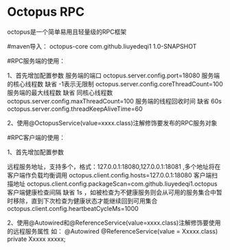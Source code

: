 # Octopus RPC
octopus是一个简单易用且轻量级的RPC框架

#maven导入：
<dependency>
    <artifactId>octopus-core</artifactId>
    <groupId>com.github.liuyedeqi1</groupId>
    <version>1.0-SNAPSHOT</version>
</dependency>

#RPC服务端的使用：

1、首先增加配置参数
服务端的端口
octopus.server.config.port=18080
服务端的核心线程数  缺省 -1表示无限制
octopus.server.config.coreThreadCount=100
服务端的最大线程数  缺省 同核心线程数
octopus.server.config.maxThreadCount=100
服务端的线程回收时间 缺省 60s
octopus.server.config.threadKeepAliveTime=60

2、使用@OctopusService(value=xxxx.class)注解修饰要发布的RPC服务对象


#RPC客户端的使用：

1、首先增加配置参数

远程服务地址，支持多个，格式：127.0.0.1:18080,127.0.0.1:18081 ,多个地址将在客户端作负载均衡调用
octopus.client.config.hosts=127.0.0.1:18080
客户端扫描地址
octopus.client.config.packageScan=com.github.liuyedeqi1.octopus
客户端健康检查间隔 缺省 1s ，如被检查为不健康服务则会从可用的服务集合中暂时移除，直到下次检查为健康状态才能继续回到可用集合
octopus.client.config.heartbeatCycleMs=1000

2、使用@Autowired和@ReferenceService(value=xxxx.class)注解修饰要使用的远程服务属性
如：
    @Autowired
    @ReferenceService(value = Xxxxx.class)
    private Xxxxx xxxxx;